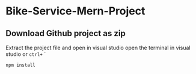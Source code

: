 # Bike-Service-Mern-Project
## Download Github project as zip
Extract the project file and open in visual studio
open the terminal in visual studio or `ctrl+` `
```install
npm install
```
